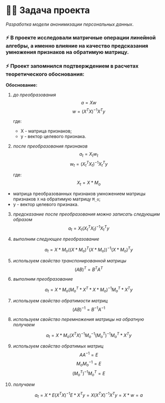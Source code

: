 # :man_technologist: Задача проекта
*Разработка модели анонимизации персональных данных*.

### :zap: В проекте исследовали матричные операции линейной алгебры, а именно влияние на качество предсказания умножения признаков на обратимую матрицу.
### :zap: Проект запомнился подтверждением в расчетах теоретического обоснования:
**Обоснование:**
1. *до преобразования*
    $$a = Xw$$
    $$w = (X^T X)^{-1} X^T y$$

   где:
   - X - матрица признаков;
   - y - вектор целевого признака.

2. *после преобразования признаков*
    $$a_t = X_tw_t$$
    $$w_t = (X_t^T X_t)^{-1} X_t^T y$$

   где:
    $$X_t = X*M_o$$


- матрица преобразованных признаков умножением матрицы признаков `X` на обратимую матрицу `М_o`;
- y - вектор целевого признака.

3. *предсказание после преобразования можно записать следующим образом*
    $$a_t = X_t(X_t^T X_t)^{-1} X_t^T y$$

4. *выполним следующее преобразование*

    $$a_t = X*M_o((X*M_o)^T (X*M_o))^{-1} (X*M_o)^T y$$

5. *используем свойство транспонированной матрицы*
    $$(AB)^T = B^T A^T$$

6. *выполним преобразование*
    
    $$a_t = X*M_o (M_o^T*X^T*X*M_o)^{-1} M_o^T*X^T y$$

7. *используем свойство обратимости матриц*
    $$(AB)^{-1} = B^{-1} A^{-1}$$

8. *используем свойство перемножения матрицы на обратную получаем*
    
    $$a_t = X*M_o (X^TX)^{-1} M_o^{-1}(M_o^T)^{-1} M_o^T*X^T y$$

9. *используем свойство обратимых матриц*
    $$AA^{-1}=E$$
    $$M_oM_o^{-1}=E$$
    $$(M_o^T)^{-1}M_o^T=E$$

10. *получаем*
     
     $$a_t = X*E (X^TX)^{-1} E*X^T y = X(X^TX)^{-1}X^T y = X*w = a$$
   

